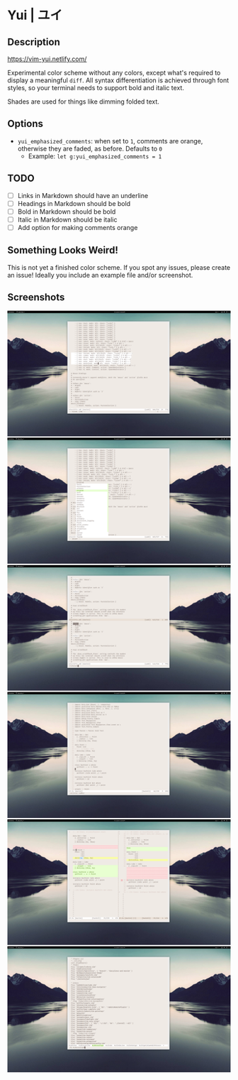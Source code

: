 # Yui | ユイ

## Description

https://vim-yui.netlify.com/

Experimental color scheme without any colors, except what's required to display a meaningful `diff`.
All syntax differentiation is achieved through font styles, so your terminal needs to support bold and italic text.

Shades are used for things like dimming folded text.

## Options

* `yui_emphasized_comments`: when set to `1`, comments are orange, otherwise they are faded, as before. Defaults to `0`
    * Example: `let g:yui_emphasized_comments = 1`

## TODO

- [ ] Links in Markdown should have an underline
- [ ] Headings in Markdown should be bold
- [ ] Bold in Markdown should be bold
- [ ] Italic in Markdown should be italic
- [ ] Add option for making comments orange

## Something Looks Weird!

This is not yet a finished color scheme. If you spot any issues, please create an issue! Ideally you include an example file and/or screenshot.

## Screenshots

![Screenshot #1](./public/yui_1.png)
![Screenshot #2](./public/yui_2.png)
![Screenshot #3](./public/yui_3.png)
![Screenshot #4](./public/yui_4.png)
![Screenshot #5](./public/yui_5.png)
![Screenshot #6](./public/yui_6.png)
